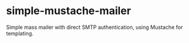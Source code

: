 # simple-mustache-mailer
Simple mass mailer with direct SMTP authentication, using Mustache for templating. 
